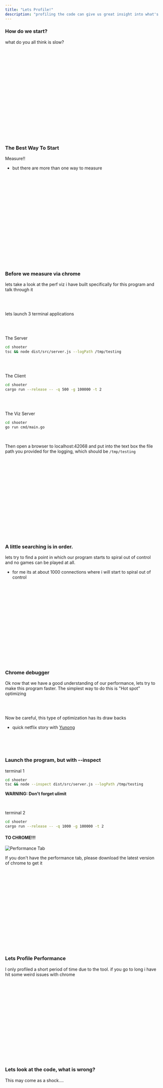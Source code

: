 ```yaml
---
title: "Lets Profile!"
description: "profiling the code can give us great insight into what's fast and slow"
---
```


### How do we start?
what do you all think is slow?

<br/>
<br/>
<br/>
<br/>
<br/>
<br/>
<br/>
<br/>
<br/>
<br/>
<br/>
<br/>
<br/>
<br/>
<br/>
<br/>
<br/>

### The Best Way To Start
Measure!!
* but there are more than one way to measure

<br/>
<br/>
<br/>
<br/>
<br/>
<br/>
<br/>
<br/>
<br/>
<br/>
<br/>
<br/>
<br/>
<br/>
<br/>
<br/>
<br/>

### Before we measure via chrome
lets take a look at the perf viz i have built specifically for this program and
talk through it

<br/>
<br/>

lets launch 3 terminal applications

<br/>
<br/>

The Server
```bash
cd shooter
tsc && node dist/src/server.js --logPath /tmp/testing
```

<br/>
<br/>

The Client
```bash
cd shooter
cargo run --release -- -q 500 -g 100000 -t 2
```

<br/>
<br/>

The Viz Server
```bash
cd shooter
go run cmd/main.go
```
<br/>

Then open a browser to localhost:42068 and put into the text box the file path
you provided for the logging, which should be `/tmp/testing`

<br/>
<br/>
<br/>
<br/>
<br/>
<br/>
<br/>
<br/>
<br/>
<br/>
<br/>
<br/>
<br/>
<br/>
<br/>

### A little searching is in order.
lets try to find a point in which our program starts to spiral out of control
and no games can be played at all.

* for me its at about 1000 connections where i will start to spiral out of control

<br/>
<br/>
<br/>
<br/>
<br/>
<br/>
<br/>
<br/>
<br/>
<br/>
<br/>
<br/>
<br/>
<br/>
<br/>


### Chrome debugger
Ok now that we have a good understanding of our performance, lets try to make
this program faster.  The simplest way to do this is "Hot spot" optimizing

<br/>
<br/>

Now be careful, this type of optimization has its draw backs
* quick netflix story with [Yunong](https://twitter.com/YunongX)

<br/>
<br/>
<br/>

### Launch the program, but with --inspect

terminal 1
```bash
cd shooter
tsc && node --inspect dist/src/server.js --logPath /tmp/testing
```

**WARNING: Don't forget ulimit**

<br/>

terminal 2
```bash
cd shooter
cargo run --release -- -q 1000 -g 100000 -t 2
```

#### TO CHROME!!!

![Performance Tab](./images/performance.png)

If you don't have the performance tab, please download the latest version of
chrome to get it

<br/>
<br/>
<br/>
<br/>
<br/>
<br/>
<br/>
<br/>
<br/>
<br/>
<br/>
<br/>
<br/>
<br/>
<br/>

### Lets Profile Performance
I only profiled a short period of time due to the tool.  if you go to long i
have hit some weird issues with chrome

<br/>
<br/>
<br/>
<br/>
<br/>
<br/>
<br/>
<br/>
<br/>
<br/>
<br/>
<br/>
<br/>
<br/>
<br/>

### Lets look at the code, what is wrong?
This may come as a shock....

<br/>
<br/>
<br/>
<br/>
<br/>
<br/>
<br/>
<br/>
<br/>
<br/>
<br/>
<br/>
<br/>
<br/>
<br/>

